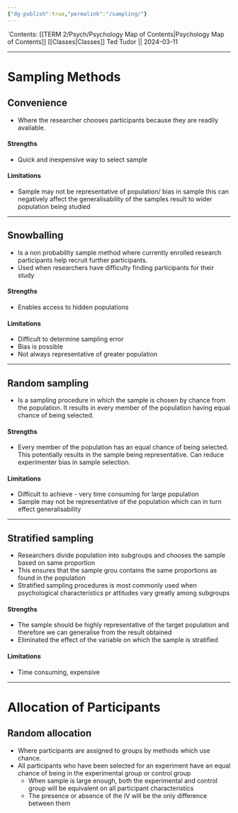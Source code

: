 ```yaml
---
{"dg-publish":true,"permalink":"/sampling/"}
---
```


`Contents: [[TERM 2/Psych/Psychology Map of Contents\|Psychology Map of Contents]]
[[Classes\|Classes]]
Ted Tudor || 2024-03-11
***
# Sampling Methods 
## Convenience 
- Where the researcher chooses participants because they are readily available.
#### Strengths 
- Quick and inexpensive way to select sample 
#### Limitations 
- Sample may not be representative of population/ bias in sample this can negatively affect the generalisability of the samples result to wider population being studied 
---
## Snowballing 
- Is a non probability sample method where currently enrolled research participants help recruit further participants.
- Used when researchers have difficulty finding participants for their study 
#### Strengths 
- Enables access to hidden populations 
#### Limitations 
- Difficult to determine sampling error 
- Bias is possible
- Not always representative of greater population 
---
## Random sampling 
- Is a sampling procedure in which the sample is chosen by chance from the population. It results in every member of the population having equal chance of being selected. 
#### Strengths 
- Every member of the population has an equal chance of being selected. This potentially results in the sample being representative. Can reduce experimenter bias in sample selection. 
#### Limitations 
- Difficult to achieve - very time consuming for large population 
- Sample may not be representative of the population which can in turn effect generalisability 
---
## Stratified sampling
- Researchers divide population into subgroups and chooses the sample based on same proportion
- This ensures that the sample grou contains the same proportions as found in  the population 
- Stratified sampling procedures is most commonly used when psychological characteristics pr attitudes vary greatly among subgroups
#### Strengths
- The sample should be highly representative of the target population and therefore we can generalise from the result obtained 
- Eliminated the effect of the variable on which the sample is stratified
#### Limitations 
- Time consuming, expensive 
---
# Allocation of Participants
## Random allocation 
- Where participants are assigned to groups by methods which use chance. 
- All participants who have been selected for an experiment have an equal chance of being in the experimental group or control group 
	- When sample is large enough, both the experimental and control group will be equivalent on all participant characteristics 
	- The presence or absence of the IV will be the only difference between them